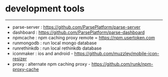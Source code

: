 # development tools
------------------
- parse-server : https://github.com/ParsePlatform/parse-server
- dashboard : https://github.com/ParsePlatform/parse-dashboard
- npmcache : npm caching proxy remote = https://npm.usertoken.com
- runmongodb : run local mongo database
- runrethinkdb : run local rethinkdb database
- iconmaker : ios and android - https://github.com/muzzley/mobile-icon-resizer
- proxy : alternate npm caching proxy - https://github.com/runk/npm-proxy-cache
